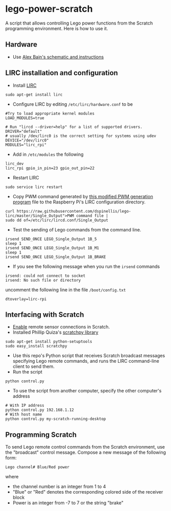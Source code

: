 # lego-power-scratch
A script that allows controlling Lego power functions from the Scratch programming environment.  Here is how to use it.


## Hardware
* Use [Alex Bain's schematic and instructions](http://alexba.in/blog/2013/03/09/raspberrypi-ir-schematic-for-lirc/)

## LIRC installation and configuration
* Install [LIRC](http://www.lirc.org/)
```
sudo apt-get install lirc
```

* Configure LIRC by editing `/etc/lirc/hardware.conf` to be
```
#Try to load appropriate kernel modules
LOAD_MODULES=true

# Run "lircd --driver=help" for a list of supported drivers.
DRIVER="default"
# usually /dev/lirc0 is the correct setting for systems using udev
DEVICE="/dev/lirc0"
MODULES="lirc_rpi"
```
* Add in `/etc/modules` the following
```
lirc_dev
lirc_rpi gpio_in_pin=23 gpio_out_pin=22
```

* Restart LIRC
```
sudo service lirc restart
```

* Copy PWM command generated by [this modified PWM generation program](https://github.com/dspinellis/lego-lirc) file to the Raspberry Pi's LIRC configuration directory.
```
curl https://raw.githubusercontent.com/dspinellis/lego-lirc/master/Single_Output">PWM command file |
sudo dd of=/etc/lirc/lircd.conf/Single_Output
```
* Test  the sending of Lego commands from the command line.
```
irsend SEND_ONCE LEGO_Single_Output 1B_5
sleep 1
irsend SEND_ONCE LEGO_Single_Output 1B_M1
sleep 1
irsend SEND_ONCE LEGO_Single_Output 1B_BRAKE
```

* If you see the following message when you run the `irsend` commands
```
irsend: could not connect to socket
irsend: No such file or directory
```
uncomment the following line in the file `/boot/config.txt`
```
dtoverlay=lirc-rpi
```

## Interfacing with Scratch</h2>
* [Enable](http://wiki.scratch.mit.edu/wiki/Remote_Sensor_Connections) remote sensor connections in Scratch.
* Installed Phillip Quiza's [scratchpy library](https://github.com/pilliq/scratchpy)
```
sudo apt-get install python-setuptools
sudo easy_install scratchpy
```
* Use this repo's  Python script that receives Scratch broadcast messages specifying Lego remote commands, and runs the LIRC command-line client to send them.
* Run  the script 
```
python control.py
```
* To use the script from another computer, specify the other computer's address
```
# With IP address
python control.py 192.168.1.12
# With host name
python control.py my-scratch-running-desktop
```

## Programming Scratch</h2>
To send Lego remote control commands from the Scratch environment, use the "broadcast" control message.
Compose a new message of the following form:
```
Lego channel# Blue/Red power
```
where
 * the channel number is an integer from 1 to 4</li>
 * "Blue" or "Red" denotes the corresponding colored side of the receiver block
 * Power is an integer from -7 to 7 or the string "brake"
